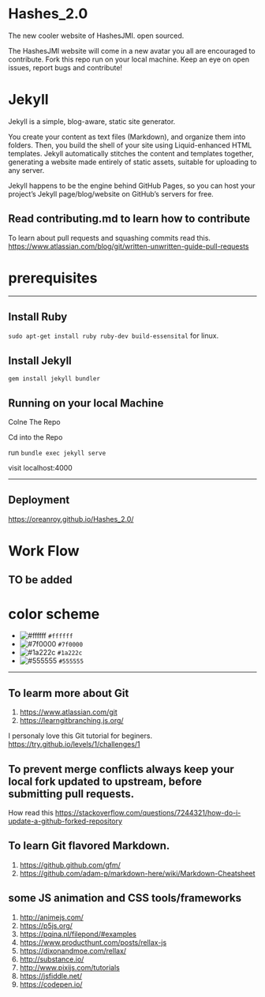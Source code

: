 # Hashes_2.0
The new cooler website of HashesJMI. open sourced.

The HashesJMI website will come in a new avatar you all are encouraged to contribute.
Fork this repo run on your local machine.
Keep an eye on open issues, report bugs and contribute!

# Jekyll
Jekyll is a simple, blog-aware, static site generator.

You create your content as text files (Markdown), and organize them into folders. Then, you build the shell of your site using Liquid-enhanced HTML templates. Jekyll automatically stitches the content and templates together, generating a website made entirely of static assets, suitable for uploading to any server.

Jekyll happens to be the engine behind GitHub Pages, so you can host your project’s Jekyll page/blog/website on GitHub’s servers for free.

## Read contributing.md to learn how to contribute
To learn about pull requests and squashing commits read this.
https://www.atlassian.com/blog/git/written-unwritten-guide-pull-requests

# prerequisites
---------------------------------------------------

## Install Ruby
 `sudo apt-get install ruby ruby-dev build-essensital` for linux.
## Install Jekyll
 `gem install jekyll bundler`
## Running on your local Machine
 Colne The Repo

 Cd into the Repo

 run `bundle exec jekyll serve`

 visit localhost:4000

 -----------------------------------------------------

## Deployment

https://oreanroy.github.io/Hashes_2.0/

# Work Flow
TO be added
--------------------------------------------------------

# color scheme
- ![#ffffff](https://placehold.it/15/ffffff/000000?text=+) `#ffffff`
- ![#7f0000](https://placehold.it/15/7f0000/000000?text=+) `#7f0000`
- ![#1a222c](https://placehold.it/15/1a222c/000000?text=+) `#1a222c`
- ![#555555](https://placehold.it/15/555555/000000?text=+) `#555555`

-----------------------------------------------------------

## To learm more about Git
1. https://www.atlassian.com/git
2. https://learngitbranching.js.org/

I personaly love this Git tutorial for beginers.
https://try.github.io/levels/1/challenges/1

## To prevent merge conflicts always keep your local fork updated to upstream, before submitting pull requests.
How read this https://stackoverflow.com/questions/7244321/how-do-i-update-a-github-forked-repository

## To learn Git flavored Markdown.
1. https://github.github.com/gfm/
2. https://github.com/adam-p/markdown-here/wiki/Markdown-Cheatsheet



## some JS animation and CSS tools/frameworks

1. http://animejs.com/
2. https://p5js.org/
3. https://pqina.nl/filepond/#examples
4. https://www.producthunt.com/posts/rellax-js
5. https://dixonandmoe.com/rellax/
6. http://substance.io/
7. http://www.pixijs.com/tutorials
8. https://jsfiddle.net/
9. https://codepen.io/
